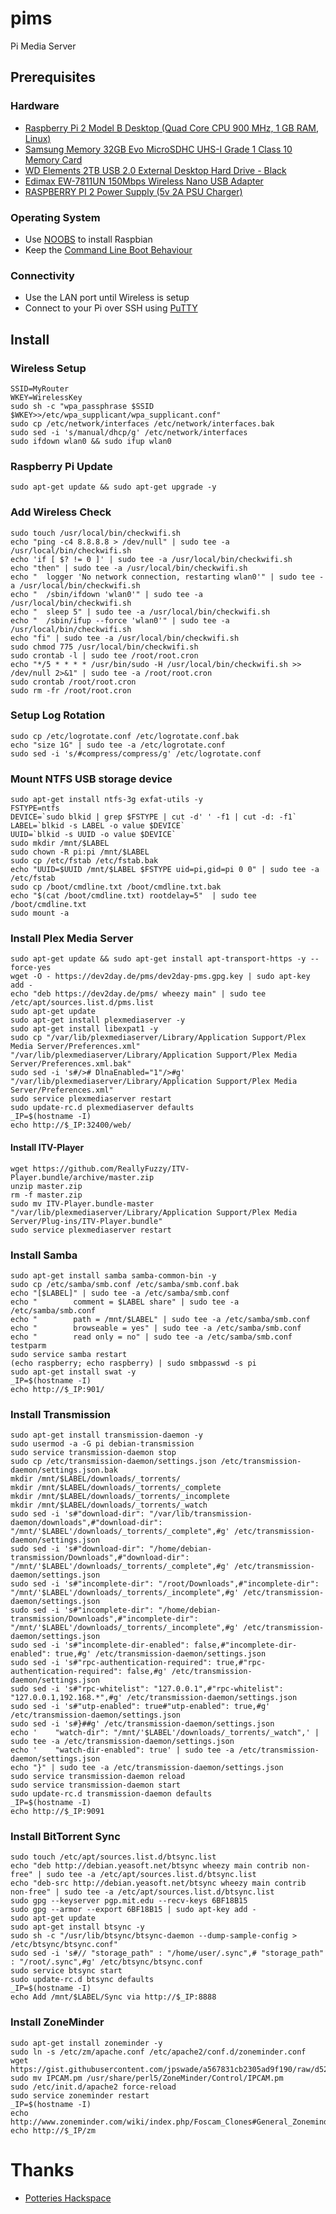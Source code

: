 # pims
Pi Media Server

## Prerequisites

### Hardware

* [Raspberry Pi 2 Model B Desktop (Quad Core CPU 900 MHz, 1 GB RAM, Linux)](http://amzn.to/1CPrKyf)
* [Samsung Memory 32GB Evo MicroSDHC UHS-I Grade 1 Class 10 Memory Card](http://amzn.to/1CPrL5c)
* [WD Elements 2TB USB 2.0 External Desktop Hard Drive - Black](http://amzn.to/1efVnNd)
* [Edimax EW-7811UN 150Mbps Wireless Nano USB Adapter](http://amzn.to/1efVoAG)
* [RASPBERRY PI 2 Power Supply (5v 2A PSU Charger)](http://amzn.to/1efVJmU)

### Operating System

* Use [NOOBS](http://downloads.raspberrypi.org/NOOBS_latest) to install Raspbian
* Keep the [Command Line Boot Behaviour](http://elinux.org/RPi_raspi-config#boot_behaviour_-_Start_desktop_on_boot.3F)

### Connectivity

* Use the LAN port until Wireless is setup
* Connect to your Pi over SSH using [PuTTY](http://www.chiark.greenend.org.uk/~sgtatham/putty/download.html)

## Install

### Wireless Setup
```
SSID=MyRouter
WKEY=WirelessKey
sudo sh -c "wpa_passphrase $SSID $WKEY>>/etc/wpa_supplicant/wpa_supplicant.conf"
sudo cp /etc/network/interfaces /etc/network/interfaces.bak
sudo sed -i 's/manual/dhcp/g' /etc/network/interfaces
sudo ifdown wlan0 && sudo ifup wlan0
```

### Raspberry Pi Update
```
sudo apt-get update && sudo apt-get upgrade -y
```

### Add Wireless Check
```
sudo touch /usr/local/bin/checkwifi.sh
echo "ping -c4 8.8.8.8 > /dev/null" | sudo tee -a /usr/local/bin/checkwifi.sh
echo 'if [ $? != 0 ]' | sudo tee -a /usr/local/bin/checkwifi.sh
echo "then" | sudo tee -a /usr/local/bin/checkwifi.sh
echo "  logger 'No network connection, restarting wlan0'" | sudo tee -a /usr/local/bin/checkwifi.sh
echo "  /sbin/ifdown 'wlan0'" | sudo tee -a /usr/local/bin/checkwifi.sh
echo "  sleep 5" | sudo tee -a /usr/local/bin/checkwifi.sh
echo "  /sbin/ifup --force 'wlan0'" | sudo tee -a /usr/local/bin/checkwifi.sh
echo "fi" | sudo tee -a /usr/local/bin/checkwifi.sh
sudo chmod 775 /usr/local/bin/checkwifi.sh
sudo crontab -l | sudo tee /root/root.cron
echo "*/5 * * * * /usr/bin/sudo -H /usr/local/bin/checkwifi.sh >> /dev/null 2>&1" | sudo tee -a /root/root.cron
sudo crontab /root/root.cron
sudo rm -fr /root/root.cron
```

### Setup Log Rotation
```
sudo cp /etc/logrotate.conf /etc/logrotate.conf.bak
echo "size 1G" | sudo tee -a /etc/logrotate.conf
sudo sed -i 's/#compress/compress/g' /etc/logrotate.conf
```

### Mount NTFS USB storage device
```
sudo apt-get install ntfs-3g exfat-utils -y
FSTYPE=ntfs
DEVICE=`sudo blkid | grep $FSTYPE | cut -d' ' -f1 | cut -d: -f1`
LABEL=`blkid -s LABEL -o value $DEVICE`
UUID=`blkid -s UUID -o value $DEVICE`
sudo mkdir /mnt/$LABEL
sudo chown -R pi:pi /mnt/$LABEL
sudo cp /etc/fstab /etc/fstab.bak
echo "UUID=$UUID /mnt/$LABEL $FSTYPE uid=pi,gid=pi 0 0" | sudo tee -a /etc/fstab
sudo cp /boot/cmdline.txt /boot/cmdline.txt.bak
echo "$(cat /boot/cmdline.txt) rootdelay=5"  | sudo tee /boot/cmdline.txt
sudo mount -a
```

### Install Plex Media Server
```
sudo apt-get update && sudo apt-get install apt-transport-https -y --force-yes
wget -O - https://dev2day.de/pms/dev2day-pms.gpg.key | sudo apt-key add -
echo "deb https://dev2day.de/pms/ wheezy main" | sudo tee /etc/apt/sources.list.d/pms.list
sudo apt-get update
sudo apt-get install plexmediaserver -y
sudo apt-get install libexpat1 -y
sudo cp "/var/lib/plexmediaserver/Library/Application Support/Plex Media Server/Preferences.xml" "/var/lib/plexmediaserver/Library/Application Support/Plex Media Server/Preferences.xml.bak"
sudo sed -i 's#/># DlnaEnabled="1"/>#g' "/var/lib/plexmediaserver/Library/Application Support/Plex Media Server/Preferences.xml"
sudo service plexmediaserver restart
sudo update-rc.d plexmediaserver defaults
_IP=$(hostname -I)
echo http://$_IP:32400/web/
```

#### Install ITV-Player
```
wget https://github.com/ReallyFuzzy/ITV-Player.bundle/archive/master.zip
unzip master.zip
rm -f master.zip
sudo mv ITV-Player.bundle-master "/var/lib/plexmediaserver/Library/Application Support/Plex Media Server/Plug-ins/ITV-Player.bundle"
sudo service plexmediaserver restart
```

### Install Samba
```
sudo apt-get install samba samba-common-bin -y
sudo cp /etc/samba/smb.conf /etc/samba/smb.conf.bak
echo "[$LABEL]" | sudo tee -a /etc/samba/smb.conf
echo "        comment = $LABEL share" | sudo tee -a /etc/samba/smb.conf
echo "        path = /mnt/$LABEL" | sudo tee -a /etc/samba/smb.conf
echo "        browseable = yes" | sudo tee -a /etc/samba/smb.conf
echo "        read only = no" | sudo tee -a /etc/samba/smb.conf
testparm
sudo service samba restart
(echo raspberry; echo raspberry) | sudo smbpasswd -s pi
sudo apt-get install swat -y
_IP=$(hostname -I)
echo http://$_IP:901/
```

### Install Transmission
```
sudo apt-get install transmission-daemon -y
sudo usermod -a -G pi debian-transmission
sudo service transmission-daemon stop
sudo cp /etc/transmission-daemon/settings.json /etc/transmission-daemon/settings.json.bak
mkdir /mnt/$LABEL/downloads/_torrents/
mkdir /mnt/$LABEL/downloads/_torrents/_complete
mkdir /mnt/$LABEL/downloads/_torrents/_incomplete
mkdir /mnt/$LABEL/downloads/_torrents/_watch
sudo sed -i 's#"download-dir": "/var/lib/transmission-daemon/downloads",#"download-dir": "/mnt/'$LABEL'/downloads/_torrents/_complete",#g' /etc/transmission-daemon/settings.json
sudo sed -i 's#"download-dir": "/home/debian-transmission/Downloads",#"download-dir": "/mnt/'$LABEL'/downloads/_torrents/_complete",#g' /etc/transmission-daemon/settings.json
sudo sed -i 's#"incomplete-dir": "/root/Downloads",#"incomplete-dir": "/mnt/'$LABEL'/downloads/_torrents/_incomplete",#g' /etc/transmission-daemon/settings.json
sudo sed -i 's#"incomplete-dir": "/home/debian-transmission/Downloads",#"incomplete-dir": "/mnt/'$LABEL'/downloads/_torrents/_incomplete",#g' /etc/transmission-daemon/settings.json
sudo sed -i 's#"incomplete-dir-enabled": false,#"incomplete-dir-enabled": true,#g' /etc/transmission-daemon/settings.json
sudo sed -i 's#"rpc-authentication-required": true,#"rpc-authentication-required": false,#g' /etc/transmission-daemon/settings.json
sudo sed -i 's#"rpc-whitelist": "127.0.0.1",#"rpc-whitelist": "127.0.0.1,192.168.*",#g' /etc/transmission-daemon/settings.json
sudo sed -i 's#"utp-enabled": true#"utp-enabled": true,#g' /etc/transmission-daemon/settings.json
sudo sed -i 's#}##g' /etc/transmission-daemon/settings.json
echo '    "watch-dir": "/mnt/'$LABEL'/downloads/_torrents/_watch",' | sudo tee -a /etc/transmission-daemon/settings.json
echo '    "watch-dir-enabled": true' | sudo tee -a /etc/transmission-daemon/settings.json
echo "}" | sudo tee -a /etc/transmission-daemon/settings.json
sudo service transmission-daemon reload
sudo service transmission-daemon start
sudo update-rc.d transmission-daemon defaults
_IP=$(hostname -I)
echo http://$_IP:9091
```

### Install BitTorrent Sync
```
sudo touch /etc/apt/sources.list.d/btsync.list
echo "deb http://debian.yeasoft.net/btsync wheezy main contrib non-free" | sudo tee -a /etc/apt/sources.list.d/btsync.list
echo "deb-src http://debian.yeasoft.net/btsync wheezy main contrib non-free" | sudo tee -a /etc/apt/sources.list.d/btsync.list
sudo gpg --keyserver pgp.mit.edu --recv-keys 6BF18B15
sudo gpg --armor --export 6BF18B15 | sudo apt-key add -
sudo apt-get update
sudo apt-get install btsync -y
sudo sh -c "/usr/lib/btsync/btsync-daemon --dump-sample-config > /etc/btsync/btsync.conf"
sudo sed -i 's#// "storage_path" : "/home/user/.sync",# "storage_path" : "/root/.sync",#g' /etc/btsync/btsync.conf
sudo service btsync start
sudo update-rc.d btsync defaults
_IP=$(hostname -I)
echo Add /mnt/$LABEL/Sync via http://$_IP:8888
```

### Install ZoneMinder
```
sudo apt-get install zoneminder -y
sudo ln -s /etc/zm/apache.conf /etc/apache2/conf.d/zoneminder.conf
wget https://gist.githubusercontent.com/jpswade/a567831cb2305ad9f190/raw/d5200677385a30d47e9138cb81f22424b1cc0da7/IPCAM.pm
sudo mv IPCAM.pm /usr/share/perl5/ZoneMinder/Control/IPCAM.pm
sudo /etc/init.d/apache2 force-reload
sudo service zoneminder restart
_IP=$(hostname -I)
echo http://www.zoneminder.com/wiki/index.php/Foscam_Clones#General_Zoneminder_Setup
echo http://$_IP/zm
```

# Thanks

* [Potteries Hackspace](http://potterieshackspace.org/)